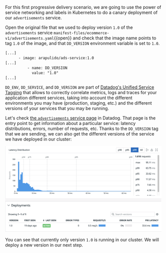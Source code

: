 For this first progressive delivery scenario, we are going to use the power of service networking and labels in Kubernetes to do a canary deployment of our `advertisements` service.

Open the original file that we used to deploy version `1.0` of the `advertisements` service `manifest-files/ecommerce-v1/advertisements.yaml`{{open}} and check that the image name points to tag `1.0` of the image, and that `DD_VERSION` environment variable is set to `1.0`.

```
[...]
      - image: arapulido/ads-service:1.0
[...]
          - name: DD_VERSION
            value: "1.0"
[...]
```

`DD_ENV`, `DD_SERVICE`, and `DD_VERSION` are part of [Datadog's Unified Service Tagging](https://docs.datadoghq.com/getting_started/tagging/unified_service_tagging/?tab=kubernetes) that allows to correctly correlate metrics, logs and traces for your application different services, taking into account the different environments you may have (production, staging, etc.) and the different versions of your services that you may be running.

Let's check [the `advertisements` service page](https://app.datadoghq.com/apm/service/advertisements) in Datadog. That page is the entry point to get information about a particular service: latency distributions, errors, number of requests, etc. Thanks to the `DD_VERSION` tag that we are sending, we can also get the different versions of the service we have deployed in our cluster:

![Screenshot of ads service overview page](./assets/ads_service.png)

You can see that currently only version `1.0` is running in our cluster. We will deploy a new version in our next step.
